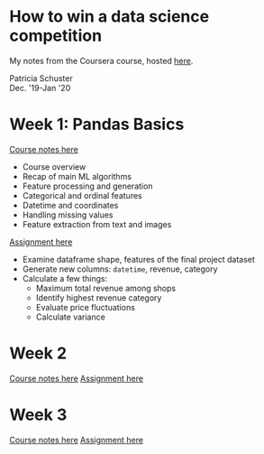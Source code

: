 # How to win a data science competition

My notes from the Coursera course, hosted [here](https://www.coursera.org/learn/competitive-data-science).  

Patricia Schuster  
Dec. '19-Jan '20  

# Week 1: Pandas Basics

[Course notes here](week_1_notes.ipynb)  

* Course overview  
* Recap of main ML algorithms  
* Feature processing and generation  
* Categorical and ordinal features  
* Datetime and coordinates  
* Handling missing values  
* Feature extraction from text and images  

[Assignment here](week_1_assignment_pandas_basics/PandasBasics.ipynb)  

* Examine dataframe shape, features of the final project dataset   
* Generate new columns: `datetime`, revenue, category  
* Calculate a few things:  
    * Maximum total revenue among shops  
    * Identify highest revenue category  
    * Evaluate price fluctuations  
    * Calculate variance    


# Week 2

[Course notes here](week_2_notes.ipynb)
[Assignment here](week_2_assignment_data_leakages/Data+Leakages.ipynb)

# Week 3
 
[Course notes here](week_3_notes.ipynb)
[Assignment here](week_3_assignment_mean_encodings/Programming_assignment_week_3.ipynb)